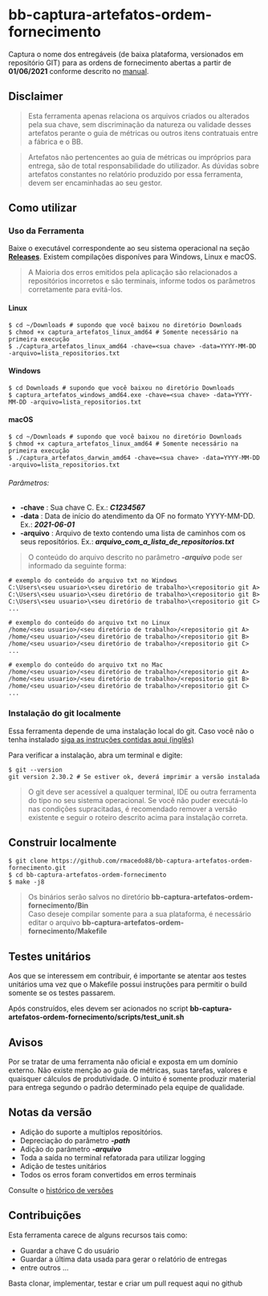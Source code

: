 # bb-captura-artefatos-ordem-fornecimento

Captura o nome dos entregáveis (de baixa plataforma, versionados em repositório GIT) para as ordens de fornecimento
abertas a partir de **01/06/2021** conforme descrito
no [manual](https://fontes.intranet.bb.com.br/stt/publico/atendimento).

## Disclaimer

> Esta ferramenta apenas relaciona os arquivos criados ou alterados pela sua chave, sem discriminação da natureza ou
> validade desses artefatos perante o guia de métricas ou outros itens contratuais entre a fábrica e o BB.

> Artefatos não pertencentes ao guia de métricas ou impróprios para entrega, são de total
> responsabilidade do utilizador. As dúvidas sobre artefatos constantes no relatório produzido por essa ferramenta,
> devem ser encaminhadas ao seu gestor.

## Como utilizar

### Uso da Ferramenta

Baixe o executável correspondente ao seu sistema operacional na
seção **[Releases](https://github.com/rmacedo88/bb-captura-artefatos-ordem-fornecimento/releases)**. Existem compilações
disponíves para Windows, Linux e macOS.
> A Maioria dos erros emitidos pela aplicação são relacionados a repositórios incorretos e são terminais,
> informe todos os parâmetros corretamente para evitá-los.

#### Linux

```shell
$ cd ~/Downloads # supondo que você baixou no diretório Downloads
$ chmod +x captura_artefatos_linux_amd64 # Somente necessário na primeira execução
$ ./captura_artefatos_linux_amd64 -chave=<sua chave> -data=YYYY-MM-DD -arquivo=lista_repositorios.txt
```

#### Windows

```shell
$ cd Downloads # supondo que você baixou no diretório Downloads
$ captura_artefatos_windows_amd64.exe -chave=<sua chave> -data=YYYY-MM-DD -arquivo=lista_repositorios.txt
```

#### macOS

```shell
$ cd ~/Downloads # supondo que você baixou no diretório Downloads
$ chmod +x captura_artefatos_linux_amd64 # Somente necessário na primeira execução
$ ./captura_artefatos_darwin_amd64 -chave=<sua chave> -data=YYYY-MM-DD -arquivo=lista_repositorios.txt
```

###### Parâmetros:

- **-chave** : Sua chave C. Ex.: _**C1234567**_
- **-data** : Data de início do atendimento da OF no formato YYYY-MM-DD. Ex.: _**2021-06-01**_
- **-arquivo** : Arquivo de texto contendo uma lista de caminhos com os seus repositórios.
	Ex.: _**arquivo_com_a_lista_de_repositorios.txt**_

> O conteúdo do arquivo descrito no parâmetro _**-arquivo**_ pode ser informado da seguinte forma:

```shell
# exemplo do conteúdo do arquivo txt no Windows
C:\Users\<seu usuario>\<seu diretório de trabalho>\<repositorio git A>
C:\Users\<seu usuario>\<seu diretório de trabalho>\<repositorio git B>
C:\Users\<seu usuario>\<seu diretório de trabalho>\<repositorio git C>
...

# exemplo do conteúdo do arquivo txt no Linux
/home/<seu usuario>/<seu diretório de trabalho>/<repositorio git A>
/home/<seu usuario>/<seu diretório de trabalho>/<repositorio git B>
/home/<seu usuario>/<seu diretório de trabalho>/<repositorio git C>
...

# exemplo do conteúdo do arquivo txt no Mac
/home/<seu usuario>/<seu diretório de trabalho>/<repositorio git A>
/home/<seu usuario>/<seu diretório de trabalho>/<repositorio git B>
/home/<seu usuario>/<seu diretório de trabalho>/<repositorio git C>
...
```

### Instalação do git localmente

Essa ferramenta depende de uma instalação local do git. Caso você não o tenha
instalado [siga as instruções contidas aqui (inglês)](https://git-scm.com/book/en/v2/Getting-Started-Installing-Git)

Para verificar a instalação, abra um terminal e digite:

```shell
$ git --version
git version 2.30.2 # Se estiver ok, deverá imprimir a versão instalada
```

> O git deve ser acessível a qualquer terminal, IDE ou outra ferramenta do tipo no seu sistema operacional.
> Se você não puder executá-lo nas condições supracitadas, é recomendado remover a versão existente e seguir o roteiro descrito acima para instalação correta.

## Construir localmente

```shell
$ git clone https://github.com/rmacedo88/bb-captura-artefatos-ordem-fornecimento.git
$ cd bb-captura-artefatos-ordem-fornecimento
$ make -j8
```

> Os binários serão salvos no diretório **bb-captura-artefatos-ordem-fornecimento/Bin** </br>
> Caso deseje compilar somente para a sua plataforma, é necessário editar o arquivo **bb-captura-artefatos-ordem-fornecimento/Makefile**

## Testes unitários

Aos que se interessem em contribuir, é importante se atentar aos testes unitários uma vez que o Makefile possui
instruções para permitir o build somente se os testes passarem.

Após construídos, eles devem ser acionados no script **bb-captura-artefatos-ordem-fornecimento/scripts/test_unit.sh**

## Avisos

Por se tratar de uma ferramenta não oficial e exposta em um domínio externo. Não existe menção ao guia de métricas, suas
tarefas, valores e quaisquer cálculos de produtividade. O intuito é somente produzir material para entrega segundo o
padrão determinado pela equipe de qualidade.

## Notas da versão

- Adição do suporte a multiplos repositórios.
- Depreciação do parâmetro _**-path**_
- Adição do parâmetro _**-arquivo**_
- Toda a saída no terminal refatorada para utilizar logging
- Adição de testes unitários
- Todos os erros foram convertidos em erros terminais

Consulte o [histórico de versões](CHANGELOG.md)

## Contribuições

Esta ferramenta carece de alguns recursos tais como:

- Guardar a chave C do usuário
- Guardar a última data usada para gerar o relatório de entregas
- entre outros ...

Basta clonar, implementar, testar e criar um pull request aqui no github